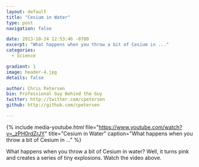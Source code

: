 ```yaml
---
layout: default
title: "Cesium in Water"
type: post
navigation: false

date: 2013-10-24 12:53:46 -0700
excerpt: "What happens when you throw a bit of Cesium in ..."
categories:
  - Science

gradient: 1
image: header-4.jpg
details: false

author: Chris Petersen
bio: Professional Guy Behind the Guy
twitter: http://twitter.com/cpetersen
github: http://github.com/cpetersen

---
```


{% include media-youtube.html file="https://www.youtube.com/watch?v=_zPH0rdZrJY" title="Cesium in Water" caption="What happens when you throw a bit of Cesium in ..." %}

What happens when you throw a bit of Cesium in water? Well, it turns pink and creates a series of tiny explosions. Watch the video above.
